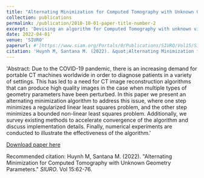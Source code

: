 ```yaml
---
title: "Alternating Minimization for Computed Tomography with Unknown Geometry Parameters*"
collection: publications
permalink: /publication/2010-10-01-paper-title-number-2
excerpt: 'Devising an algorithm for Computed Tomography with unknown view angles and distance from the x-ray source to the object.'
date: 2022-04-01'
venue: 'SIURO'
paperurl: #'[https://www.siam.org/Portals/0/Publications/SIURO/Vol15/S144163.pdf?ver=2022-03-30-111244-377](https://doi.org/10.1137/21S1441638)'
citation: 'Huynh M, Santana M. (2022). &quot;Alternating Minimization for Computed Tomography with Unknown Geometry Parameters.&quot; <i>SIURO</i>. Vol 15:62-76.'
---
```


'Abstract: Due to the COVID-19 pandemic, there is an increasing demand for portable CT machines worldwide in order to diagnose patients in a variety of settings. This has led to a need for CT image reconstruction algorithms that can produce high quality images in the case when multiple types of geometry parameters have been perturbed. In this paper we present an alternating minimization algorithm to address this issue, where one step minimizes a regularized linear least squares problem, and the other step minimizes a bounded non-linear least squares problem. Additionally, we survey existing methods to accelerate convergence of the algorithm and discuss implementation details. Finally, numerical experiments are conducted to illustrate the effectiveness of the algorithm.'

[Download paper here](https://doi.org/10.1137/21S1441638)

Recommended citation: Huynh M, Santana M. (2022). "Alternating Minimization for Computed Tomography with Unknown Geometry Parameters." <i>SIURO</i>. Vol 15:62-76.
